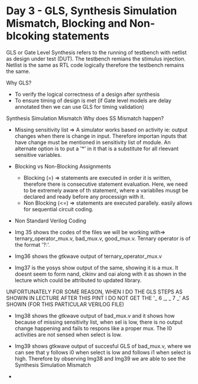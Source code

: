 # Day 3 - GLS, Synthesis Simulation Mismatch, Blocking and Non-blcoking statements

GLS or Gate Level Synthesis refers to the running of testbench with netlist as design under test (DUT). The testbench remians the stimulus injection. 
Netlist is the same as RTL code logically therefore the testbench remains the same.

Why GLS? 
* To verify the logical correctness of a design after synthesis
* To ensure timing of design is met (if Gate level models are delay annotated then we can use GLS for timing validation)

Synthesis Simulation Mismatch
Why does SS Mismatch happen?
* Missing sensitivity list => A simulator works based on activity ie: output changes when there is change in input. Therefore importan inputs that have change must be mentioned in sensitivity list of module. An alternate option is to put a '*' in it that is a substitute for all rleevant sensitive variables.
* Blocking vs Non-Blocking Assignments
  * Blocking (=) => statements are executed in order it is written, therefore there is consecutive statement evaluation. Here, we need to be extremely aware of th statement, where a variablles musgt be declared and ready before any processign with it.
  * Non Blocking (<=) => statements are executed parallely. easily allows for sequential circuit coding.
* Non Standard Verilog Coding

* Img 35 shows the codes of the files we will be working with=> ternary_operator_mux.v, bad_mux.v, good_mux.v. Ternary operator is of the format '<cond>?<T>:<F>'.
* Img36 shows the gtkwave output of ternary_operator_mux.v
* Img37 is the yosys show output of the same, showing it is a mux. It doesnt seem to form nand, clkinv and oai along with it as shown in the lecture which could be attributed to updated library.

UNFORTUNATELY FOR SOME REASON, WHEN I DO THE GLS STEPS AS SHOWIN IN LECTURE AFTER THIS PINT I DO NOT GET THE '_ 6 _, _ 7 _' AS SHOWN (FOR THIS PARTICULAR VERILOG FILE)

* Img38 shows the gtkwave output of bad_mux.v and it shows how because of missing sensitivity list, when sel is low, there is no output change happening and fails to respons like a proper mux. The I0 activities are not sensed when select is low.

* Img39 shows gtkwave output of succesful GLS of bad_mux.v, where we can see that y follows i0 when select is low and follows i1 when select is high. Therefore by observing Img38 and Img39 we are able to see the Synthesis Simulation Mismatch

* 


